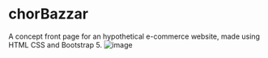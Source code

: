 # chorBazzar 
A concept front page for an hypothetical e-commerce website, made using HTML CSS and Bootstrap 5. 
![image](https://user-images.githubusercontent.com/92429890/151952959-90cbd2f4-000f-4d2b-a478-125e57ace1c4.png)
